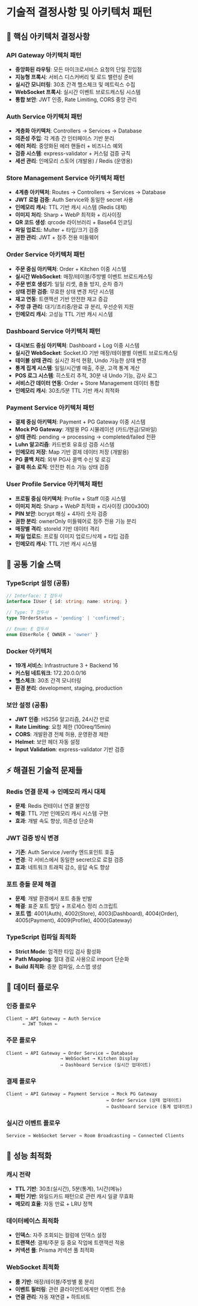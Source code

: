 # 기술적 결정사항 및 아키텍처 패턴

## 🔧 핵심 아키텍처 결정사항

### API Gateway 아키텍처 패턴
- **중앙화된 라우팅**: 모든 마이크로서비스 요청의 단일 진입점
- **지능형 프록시**: 서비스 디스커버리 및 로드 밸런싱 준비
- **실시간 모니터링**: 30초 간격 헬스체크 및 메트릭스 수집
- **WebSocket 프록시**: 실시간 이벤트 브로드캐스팅 시스템
- **통합 보안**: JWT 인증, Rate Limiting, CORS 중앙 관리

### Auth Service 아키텍처 패턴
- **계층화 아키텍처**: Controllers → Services → Database
- **의존성 주입**: 각 계층 간 인터페이스 기반 분리
- **에러 처리**: 중앙화된 에러 핸들러 + 비즈니스 예외
- **검증 시스템**: express-validator + 커스텀 검증 규칙
- **세션 관리**: 인메모리 스토어 (개발용) / Redis (운영용)

### Store Management Service 아키텍처 패턴
- **4계층 아키텍처**: Routes → Controllers → Services → Database
- **JWT 로컬 검증**: Auth Service와 동일한 secret 사용
- **인메모리 캐시**: TTL 기반 캐시 시스템 (Redis 대체)
- **이미지 처리**: Sharp + WebP 최적화 + 리사이징
- **QR 코드 생성**: qrcode 라이브러리 + Base64 인코딩
- **파일 업로드**: Multer + 타입/크기 검증
- **권한 관리**: JWT + 점주 전용 미들웨어

### Order Service 아키텍처 패턴
- **주문 중심 아키텍처**: Order + Kitchen 이중 시스템
- **실시간 WebSocket**: 매장/테이블/주방별 이벤트 브로드캐스팅
- **주문 번호 생성기**: 일일 리셋, 충돌 방지, 순차 증가
- **상태 전환 검증**: 무효한 상태 변경 차단 시스템
- **재고 연동**: 트랜잭션 기반 안전한 재고 증감
- **주방 큐 관리**: 대기/조리중/완료 큐 분리, 우선순위 지원
- **인메모리 캐시**: 고성능 TTL 기반 캐시 시스템

### Dashboard Service 아키텍처 패턴
- **대시보드 중심 아키텍처**: Dashboard + Log 이중 시스템
- **실시간 WebSocket**: Socket.IO 기반 매장/테이블별 이벤트 브로드캐스팅
- **테이블 상태 관리**: 실시간 좌석 현황, Undo 가능한 상태 변경
- **통계 집계 시스템**: 일일/시간별 매출, 주문, 고객 통계 계산
- **POS 로그 시스템**: 히스토리 추적, 30분 내 Undo 기능, 감사 로그
- **서비스간 데이터 연동**: Order + Store Management 데이터 통합
- **인메모리 캐시**: 30초/5분 TTL 기반 캐시 최적화

### Payment Service 아키텍처 패턴
- **결제 중심 아키텍처**: Payment + PG Gateway 이중 시스템
- **Mock PG Gateway**: 개발용 PG 시뮬레이션 (카드/현금/모바일)
- **상태 관리**: pending → processing → completed/failed 전환
- **Luhn 알고리즘**: 카드번호 유효성 검증 시스템
- **인메모리 저장**: Map 기반 결제 데이터 저장 (개발용)
- **PG 콜백 처리**: 외부 PG사 콜백 수신 및 로깅
- **결제 취소 로직**: 안전한 취소 가능 상태 검증

### User Profile Service 아키텍처 패턴
- **프로필 중심 아키텍처**: Profile + Staff 이중 시스템
- **이미지 처리**: Sharp + WebP 최적화 + 리사이징 (300x300)
- **PIN 보안**: bcrypt 해싱 + 4자리 숫자 검증
- **권한 분리**: ownerOnly 미들웨어로 점주 전용 기능 분리
- **매장별 격리**: storeId 기반 데이터 격리
- **파일 업로드**: 프로필 이미지 업로드/삭제 + 타입 검증
- **인메모리 캐시**: TTL 기반 캐시 시스템

## 🔧 공통 기술 스택

### TypeScript 설정 (공통)
```typescript
// Interface: I 접두사
interface IUser { id: string; name: string; }

// Type: T 접두사
type TOrderStatus = 'pending' | 'confirmed';

// Enum: E 접두사
enum EUserRole { OWNER = 'owner' }
```

### Docker 아키텍처
- **19개 서비스**: Infrastructure 3 + Backend 16
- **커스텀 네트워크**: 172.20.0.0/16
- **헬스체크**: 30초 간격 모니터링
- **환경 분리**: development, staging, production

### 보안 설정 (공통)
- **JWT 인증**: HS256 알고리즘, 24시간 만료
- **Rate Limiting**: 요청 제한 (100req/15min)
- **CORS**: 개발환경 전체 허용, 운영환경 제한
- **Helmet**: 보안 헤더 자동 설정
- **Input Validation**: express-validator 기반 검증

## ⚡ 해결된 기술적 문제들

### Redis 연결 문제 → 인메모리 캐시 대체
- **문제**: Redis 컨테이너 연결 불안정
- **해결**: TTL 기반 인메모리 캐시 시스템 구현
- **효과**: 개발 속도 향상, 의존성 단순화

### JWT 검증 방식 변경
- **기존**: Auth Service /verify 엔드포인트 호출
- **변경**: 각 서비스에서 동일한 secret으로 로컬 검증
- **효과**: 네트워크 트래픽 감소, 응답 속도 향상

### 포트 충돌 문제 해결
- **문제**: 개발 환경에서 포트 충돌 빈발
- **해결**: 표준 포트 할당 + 프로세스 정리 스크립트
- **포트 맵**: 4001(Auth), 4002(Store), 4003(Dashboard), 4004(Order), 4005(Payment), 4009(Profile), 4000(Gateway)

### TypeScript 컴파일 최적화
- **Strict Mode**: 엄격한 타입 검사 활성화
- **Path Mapping**: 절대 경로 사용으로 import 단순화
- **Build 최적화**: 증분 컴파일, 소스맵 생성

## 🔄 데이터 플로우

### 인증 플로우
```
Client → API Gateway → Auth Service
      ← JWT Token ←
```

### 주문 플로우
```
Client → API Gateway → Order Service → Database
                    → WebSocket → Kitchen Display
                    → Dashboard Service (실시간 업데이트)
```

### 결제 플로우
```
Client → API Gateway → Payment Service → Mock PG Gateway
                                     → Order Service (상태 업데이트)
                                     → Dashboard Service (통계 업데이트)
```

### 실시간 이벤트 플로우
```
Service → WebSocket Server → Room Broadcasting → Connected Clients
```

## 🚀 성능 최적화

### 캐시 전략
- **TTL 기반**: 30초(실시간), 5분(통계), 1시간(메뉴)
- **패턴 기반**: 와일드카드 패턴으로 관련 캐시 일괄 무효화
- **메모리 효율**: 자동 만료 + LRU 정책

### 데이터베이스 최적화
- **인덱스**: 자주 조회되는 컬럼에 인덱스 설정
- **트랜잭션**: 결제/주문 등 중요 작업에 트랜잭션 적용
- **커넥션 풀**: Prisma 커넥션 풀 최적화

### WebSocket 최적화
- **룸 기반**: 매장/테이블/주방별 룸 분리
- **이벤트 필터링**: 관련 클라이언트에게만 이벤트 전송
- **연결 관리**: 자동 재연결 + 하트비트